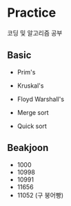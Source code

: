 # Practice
코딩 및 알고리즘 공부

## Basic
* Prim's
* Kruskal's
* Floyd Warshall's

* Merge sort
* Quick sort

## Beakjoon
* 1000
* 10998
* 10991
* 11656
* 11052 (구 붕어빵)